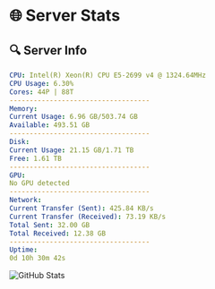 # 🌐 Server Stats
## 🔍 Server Info
```yaml
CPU: Intel(R) Xeon(R) CPU E5-2699 v4 @ 1324.64MHz
CPU Usage: 6.30%
Cores: 44P | 88T
-----------------------------------
Memory:
Current Usage: 6.96 GB/503.74 GB
Available: 493.51 GB
-----------------------------------
Disk:
Current Usage: 21.15 GB/1.71 TB
Free: 1.61 TB
-----------------------------------
GPU:
No GPU detected
-----------------------------------
Network:
Current Transfer (Sent): 425.84 KB/s
Current Transfer (Received): 73.19 KB/s
Total Sent: 32.00 GB
Total Received: 12.38 GB
-----------------------------------
Uptime:
0d 10h 30m 42s
```
![GitHub Stats](https://img.shields.io/badge/Updated-2025-04-20_03:39:30-blue)